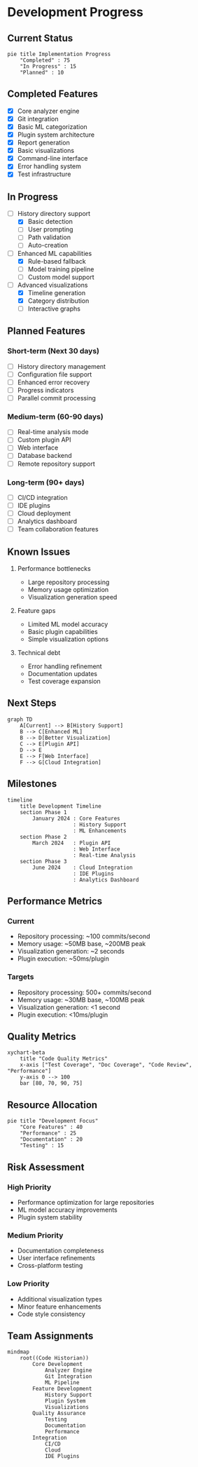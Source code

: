 # Development Progress

## Current Status

```mermaid
pie title Implementation Progress
    "Completed" : 75
    "In Progress" : 15
    "Planned" : 10
```

## Completed Features

- [x] Core analyzer engine
- [x] Git integration
- [x] Basic ML categorization
- [x] Plugin system architecture
- [x] Report generation
- [x] Basic visualizations
- [x] Command-line interface
- [x] Error handling system
- [x] Test infrastructure

## In Progress

- [ ] History directory support
  - [x] Basic detection
  - [ ] User prompting
  - [ ] Path validation
  - [ ] Auto-creation
- [ ] Enhanced ML capabilities
  - [x] Rule-based fallback
  - [ ] Model training pipeline
  - [ ] Custom model support
- [ ] Advanced visualizations
  - [x] Timeline generation
  - [x] Category distribution
  - [ ] Interactive graphs

## Planned Features

### Short-term (Next 30 days)
- [ ] History directory management
- [ ] Configuration file support
- [ ] Enhanced error recovery
- [ ] Progress indicators
- [ ] Parallel commit processing

### Medium-term (60-90 days)
- [ ] Real-time analysis mode
- [ ] Custom plugin API
- [ ] Web interface
- [ ] Database backend
- [ ] Remote repository support

### Long-term (90+ days)
- [ ] CI/CD integration
- [ ] IDE plugins
- [ ] Cloud deployment
- [ ] Analytics dashboard
- [ ] Team collaboration features

## Known Issues

1. Performance bottlenecks
   - Large repository processing
   - Memory usage optimization
   - Visualization generation speed

2. Feature gaps
   - Limited ML model accuracy
   - Basic plugin capabilities
   - Simple visualization options

3. Technical debt
   - Error handling refinement
   - Documentation updates
   - Test coverage expansion

## Next Steps

```mermaid
graph TD
    A[Current] --> B[History Support]
    B --> C[Enhanced ML]
    B --> D[Better Visualization]
    C --> E[Plugin API]
    D --> E
    E --> F[Web Interface]
    F --> G[Cloud Integration]
```

## Milestones

```mermaid
timeline
    title Development Timeline
    section Phase 1
        January 2024 : Core Features
                     : History Support
                     : ML Enhancements
    section Phase 2
        March 2024   : Plugin API
                     : Web Interface
                     : Real-time Analysis
    section Phase 3
        June 2024    : Cloud Integration
                     : IDE Plugins
                     : Analytics Dashboard
```

## Performance Metrics

### Current
- Repository processing: ~100 commits/second
- Memory usage: ~50MB base, ~200MB peak
- Visualization generation: ~2 seconds
- Plugin execution: ~50ms/plugin

### Targets
- Repository processing: 500+ commits/second
- Memory usage: ~30MB base, ~100MB peak
- Visualization generation: <1 second
- Plugin execution: <10ms/plugin

## Quality Metrics

```mermaid
xychart-beta
    title "Code Quality Metrics"
    x-axis ["Test Coverage", "Doc Coverage", "Code Review", "Performance"]
    y-axis 0 --> 100
    bar [80, 70, 90, 75]
```

## Resource Allocation

```mermaid
pie title "Development Focus"
    "Core Features" : 40
    "Performance" : 25
    "Documentation" : 20
    "Testing" : 15
```

## Risk Assessment

### High Priority
- Performance optimization for large repositories
- ML model accuracy improvements
- Plugin system stability

### Medium Priority
- Documentation completeness
- User interface refinements
- Cross-platform testing

### Low Priority
- Additional visualization types
- Minor feature enhancements
- Code style consistency

## Team Assignments

```mermaid
mindmap
    root((Code Historian))
        Core Development
            Analyzer Engine
            Git Integration
            ML Pipeline
        Feature Development
            History Support
            Plugin System
            Visualizations
        Quality Assurance
            Testing
            Documentation
            Performance
        Integration
            CI/CD
            Cloud
            IDE Plugins
``` 